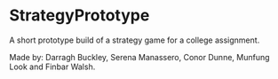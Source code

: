 # StrategyPrototype

A short prototype build of a strategy game for a college assignment.

Made by: Darragh Buckley, Serena Manassero, Conor Dunne, Munfung Look and Finbar Walsh.
